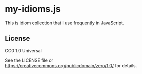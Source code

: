 # my-idioms.js

This is idiom collection that I use frequently in JavaScript.

## License

CC0 1.0 Universal

See the LICENSE file or <https://creativecommons.org/publicdomain/zero/1.0/> for details.
